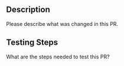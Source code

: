 ## Description

Please describe what was changed in this PR.

## Testing Steps

What are the steps needed to test this PR?
